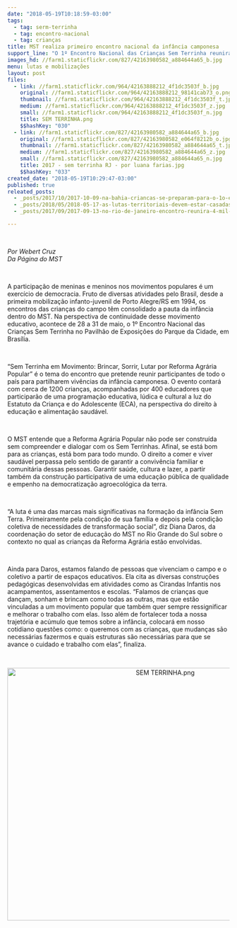 ```yaml
---
date: "2018-05-19T10:18:59-03:00"
tags:
  - tag: serm-terrinha
  - tag: encontro-nacional
  - tag: crianças
title: MST realiza primeiro encontro nacional da infância camponesa
support_line: "O 1º Encontro Nacional das Crianças Sem Terrinha reunirá 1200 crianças e 400 educadores em Brasília\n"
images_hd: //farm1.staticflickr.com/827/42163980582_a884644a65_b.jpg
menu: lutas e mobilizações
layout: post
files:
  - link: //farm1.staticflickr.com/964/42163888212_4f1dc3503f_b.jpg
    original: //farm1.staticflickr.com/964/42163888212_98141cab73_o.png
    thumbnail: //farm1.staticflickr.com/964/42163888212_4f1dc3503f_t.jpg
    medium: //farm1.staticflickr.com/964/42163888212_4f1dc3503f_z.jpg
    small: //farm1.staticflickr.com/964/42163888212_4f1dc3503f_n.jpg
    title: SEM TERRINHA.png
    $$hashKey: "030"
  - link: //farm1.staticflickr.com/827/42163980582_a884644a65_b.jpg
    original: //farm1.staticflickr.com/827/42163980582_e064f8212b_o.jpg
    thumbnail: //farm1.staticflickr.com/827/42163980582_a884644a65_t.jpg
    medium: //farm1.staticflickr.com/827/42163980582_a884644a65_z.jpg
    small: //farm1.staticflickr.com/827/42163980582_a884644a65_n.jpg
    title: 2017 - sem terrinha RJ - por luana farias.jpg
    $$hashKey: "033"
created_date: "2018-05-19T10:29:47-03:00"
published: true
releated_posts:
  - _posts/2017/10/2017-10-09-na-bahia-criancas-se-preparam-para-o-1o-encontro-nacional-dos-sem-terrinha.md
  - _posts/2018/05/2018-05-17-as-lutas-territoriais-devem-estar-casadas-com-as-lutas-por-um-projeto-politico-mineral-nacional-afirma-dirigente-do-mam.md
  - _posts/2017/09/2017-09-13-no-rio-de-janeiro-encontro-reunira-4-mil-atingidos-por-barragens.md

---
```

<p>&nbsp;</p>

<p><em>Por Webert Cruz<br />
Da P&aacute;gina do MST</em></p>

<p>&nbsp;</p>

<p>A participa&ccedil;&atilde;o de meninas e meninos nos movimentos populares &eacute; um exerc&iacute;cio de democracia. Fruto de diversas atividades pelo Brasil, desde a primeira mobiliza&ccedil;&atilde;o infanto-juvenil de Porto Alegre/RS em 1994, os encontros das crian&ccedil;as do campo t&ecirc;m consolidado a pauta da inf&acirc;ncia dentro do MST. Na perspectiva de continuidade desse movimento educativo, acontece de 28 a 31 de maio, o 1&ordm; Encontro Nacional das Crian&ccedil;as Sem Terrinha no Pavilh&atilde;o de Exposi&ccedil;&otilde;es do Parque da Cidade, em Bras&iacute;lia.</p>

<p>&nbsp;</p>

<p>&ldquo;Sem Terrinha em Movimento: Brincar, Sorrir, Lutar por Reforma Agr&aacute;ria Popular&rdquo; &eacute; o tema do encontro que pretende reunir participantes de todo o pa&iacute;s para partilharem viv&ecirc;ncias da inf&acirc;ncia camponesa. O evento contar&aacute; com cerca de 1200 crian&ccedil;as, acompanhadas por 400 educadores que participar&atilde;o de uma programa&ccedil;&atilde;o educativa, l&uacute;dica e cultural a luz do Estatuto da Crian&ccedil;a e do Adolescente (ECA), na perspectiva do direito &agrave; educa&ccedil;&atilde;o e alimenta&ccedil;&atilde;o saud&aacute;vel.</p>

<p>&nbsp;</p>

<p>O MST entende que a Reforma Agr&aacute;ria Popular n&atilde;o pode ser constru&iacute;da sem compreender e dialogar com os Sem Terrinhas. Afinal, se est&aacute; bom para as crian&ccedil;as, est&aacute; bom para todo mundo. O direito a comer e viver saud&aacute;vel perpassa pelo sentido de garantir a conviv&ecirc;ncia familiar e comunit&aacute;ria dessas pessoas. Garantir sa&uacute;de, cultura e lazer, a partir tamb&eacute;m da constru&ccedil;&atilde;o participativa de uma educa&ccedil;&atilde;o p&uacute;blica de qualidade e empenho na democratiza&ccedil;&atilde;o agroecol&oacute;gica da terra.</p>

<p>&nbsp;</p>

<p>&ldquo;A luta &eacute; uma das marcas mais significativas na forma&ccedil;&atilde;o da inf&acirc;ncia Sem Terra. Primeiramente pela condi&ccedil;&atilde;o de sua fam&iacute;lia e depois pela condi&ccedil;&atilde;o coletiva de necessidades de transforma&ccedil;&atilde;o social&rdquo;, diz&nbsp;Diana Daros, da coordena&ccedil;&atilde;o do setor de educa&ccedil;&atilde;o do MST no Rio Grande do Sul sobre o contexto no qual as crian&ccedil;as da Reforma Agr&aacute;ria est&atilde;o envolvidas.&nbsp;</p>

<p>&nbsp;</p>

<p>Ainda para Daros, estamos falando de pessoas que vivenciam o campo e o coletivo a partir de espa&ccedil;os educativos. Ela cita as diversas constru&ccedil;&otilde;es pedag&oacute;gicas desenvolvidas em atividades como as Cirandas Infantis nos acampamentos, assentamentos e escolas. &ldquo;Falamos de crian&ccedil;as que dan&ccedil;am, sonham e brincam como todas as outras, mas que est&atilde;o vinculadas a um movimento popular que tamb&eacute;m quer sempre ressignificar e melhorar o trabalho com elas. Isso al&eacute;m de fortalecer toda a nossa trajet&oacute;ria e ac&uacute;mulo que temos&nbsp;sobre a inf&acirc;ncia, colocar&aacute; em nosso cotidiano quest&otilde;es como: o queremos com as crian&ccedil;as, que mudan&ccedil;as s&atilde;o necess&aacute;rias fazermos e quais estruturas s&atilde;o necess&aacute;rias para que se avance o cuidado e trabalho com elas&rdquo;, finaliza.&nbsp;</p>

<p>&nbsp;</p>

<p style="text-align:center"><img alt="SEM TERRINHA.png" height="571" src="//farm1.staticflickr.com/964/42163888212_4f1dc3503f_b.jpg" width="700" /></p>

<p>&nbsp;</p>

<p>&nbsp;</p>

<p>&nbsp;</p>
